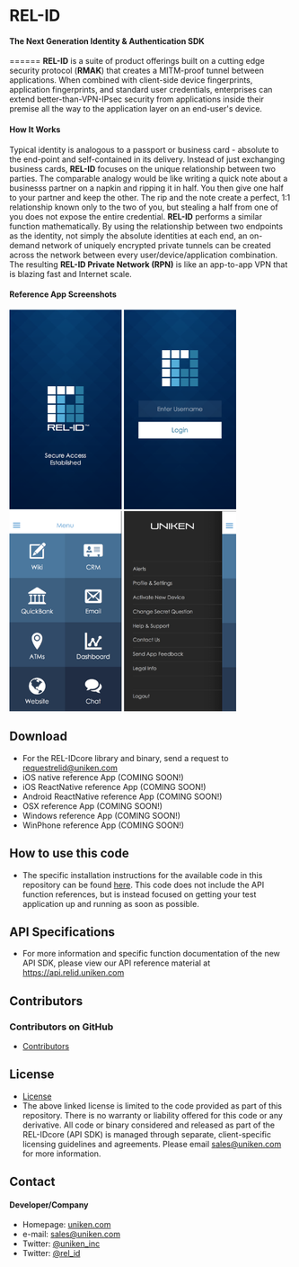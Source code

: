 # REL-ID
#### The Next Generation Identity & Authentication SDK

======
**REL-ID** is a suite of product offerings built on a cutting edge security protocol (**RMAK**) that creates a MITM-proof tunnel between applications.  When combined with client-side device fingerprints, application fingerprints, and standard user credentials, enterprises can extend better-than-VPN-IPsec security from applications inside their premise all the way to the application layer on an end-user's device.  

#### How It Works
Typical identity is analogous to a passport or business card - absolute to the end-point and self-contained in its delivery.  Instead of just exchanging business cards, **REL-ID** focuses on the unique relationship between two parties.  The comparable analogy would be like writing a quick note about a businesss partner on a napkin and ripping it in half.  You then give one half to your partner and keep the other.  The rip and the note create a perfect, 1:1 relationship known only to the two of you, but stealing a half from one of you does not expose the entire credential.  **REL-ID** performs a similar function mathematically. By using the relationship between two endpoints as the identity, not simply the absolute identities at each end, an on-demand network of uniquely encrypted private tunnels can be created across the network between every user/device/application combination.  The resulting **REL-ID Private Network (RPN)** is like an app-to-app VPN that is blazing fast and Internet scale.


#### Reference App Screenshots
<img src="https://github.com/Team-Uniken/REL-ID/raw/master/Documentation%20Assets/loadlayout.png" width="200px;"> <img src="https://github.com/Team-Uniken/REL-ID/raw/master/Documentation%20Assets/loginlayout.png" width="200px;"> <img src="https://github.com/Team-Uniken/REL-ID/raw/master/Documentation%20Assets/menu.png" width="200px;"> <img src="https://github.com/Team-Uniken/REL-ID/raw/master/Documentation%20Assets/admin_menu.png" width="200px;">


## Download
* For the REL-IDcore library and binary, send a request to requestrelid@uniken.com
* iOS native reference App (COMING SOON!)
* iOS ReactNative reference App (COMING SOON!)
* Android ReactNative reference App (COMING SOON!)
* OSX reference App (COMING SOON!)
* Windows reference App (COMING SOON!)
* WinPhone reference App (COMING SOON!)

## How to use this code
* The specific installation instructions for the available code in this repository can be found [here](https://github.com/Team-Uniken/REL-ID/blob/master/INSTRUCTIONS.md).  This code does not include the API function references, but is instead focused on getting your test application up and running as soon as possible.

## API Specifications
* For more information and specific function documentation of the new API SDK, please view our API reference material at https://api.relid.uniken.com

<!--
## Live Examples
* 1
* 2

## Future Features (Unofficial Dates)
#### March 2016
* 1
* 2

#### April 2016
* Reference iOS App
	* 
* ActiveDirectory Integration

#### May 2016
* 1
* 2

#### June 2016
* 1
* 2

#### July 2016
* 1
* 2

#### August 2016
* 1
* 2
-->



## Contributors
### Contributors on GitHub
* [Contributors](https://github.com/Team-Uniken/REL-ID/graphs/contributors)

<!--
### Third party libraries
* [Libraries](https://github.com/Team-Uniken/REL-ID/blob/master/LIBRARIES.md)
-->
## License 
* [License](https://github.com/Team-Uniken/REL-ID/blob/master/LICENSE.md)
* The above linked license is limited to the code provided as part of this repository. There is no warranty or liability offered for this code or any derivative.  All code or binary considered and released as part of the REL-IDcore (API SDK) is managed through separate, client-specific licensing guidelines and agreements.  Please email sales@uniken.com for more information.

<!--
## Version History
* [Version 2.0.2](https://github.com/Team-Uniken/REL-ID/blob/master/VERSION_HISTORY.md#v2.0.2)
* [Version 2.0.1](https://github.com/Team-Uniken/REL-ID/blob/master/VERSION_HISTORY.md#v2.0.1)
* [Version 2.0.0](https://github.com/Team-Uniken/REL-ID/blob/master/VERSION_HISTORY.md#v2.0.0)
-->

## Contact
#### Developer/Company
* Homepage: [uniken.com](http://uniken.com)
* e-mail: sales@uniken.com
* Twitter: [@uniken_inc](https://twitter.com/uniken_inc "Uniken on twitter")
* Twitter: [@rel_id](https://twitter.com/rel_id "REL-ID on twitter")